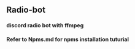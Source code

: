 ## Radio-bot

#### discord radio bot with ffmpeg

#### Refer to Npms.md for npms installation tuturial
